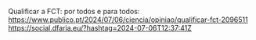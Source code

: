 Qualificar a FCT: por todos e para todos: https://www.publico.pt/2024/07/06/ciencia/opiniao/qualificar-fct-2096511 https://social.dfaria.eu/?hashtag=2024-07-06T12:37:41Z